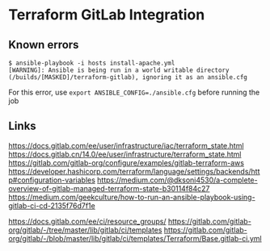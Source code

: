 # Terraform GitLab Integration




## Known errors
```
$ ansible-playbook -i hosts install-apache.yml
[WARNING]: Ansible is being run in a world writable directory
(/builds/[MASKED]/terraform-gitlab), ignoring it as an ansible.cfg
```
For this error, use `export ANSIBLE_CONFIG=./ansible.cfg` before running the job

## Links
https://docs.gitlab.com/ee/user/infrastructure/iac/terraform_state.html
https://docs.gitlab.cn/14.0/ee/user/infrastructure/terraform_state.html
https://gitlab.com/gitlab-org/configure/examples/gitlab-terraform-aws
https://developer.hashicorp.com/terraform/language/settings/backends/http#configuration-variables
https://medium.com/@dksoni4530/a-complete-overview-of-gitlab-managed-terraform-state-b30114f84c27
https://medium.com/geekculture/how-to-run-an-ansible-playbook-using-gitlab-ci-cd-2135f76d7f1e


https://docs.gitlab.com/ee/ci/resource_groups/
https://gitlab.com/gitlab-org/gitlab/-/tree/master/lib/gitlab/ci/templates
https://gitlab.com/gitlab-org/gitlab/-/blob/master/lib/gitlab/ci/templates/Terraform/Base.gitlab-ci.yml